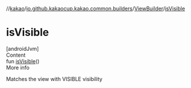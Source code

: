 //[kakao](../../../index.md)/[io.github.kakaocup.kakao.common.builders](../index.md)/[ViewBuilder](index.md)/[isVisible](is-visible.md)



# isVisible  
[androidJvm]  
Content  
fun [isVisible](is-visible.md)()  
More info  


Matches the view with VISIBLE visibility

  



